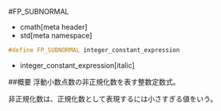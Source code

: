 #FP_SUBNORMAL
* cmath[meta header]
* std[meta namespace]

```cpp
#define FP_SUBNORMAL integer_constant_expression
```
* integer_constant_expression[italic]

##概要
浮動小数点数の非正規化数を表す整数定数式。

非正規化数は、正規化数として表現するには小さすぎる値をいう。

